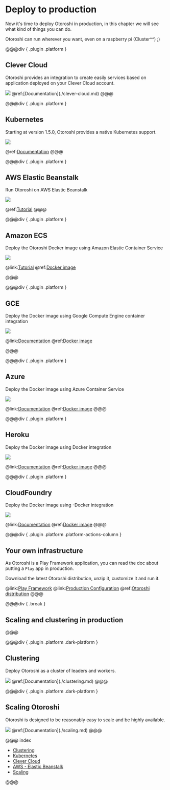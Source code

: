 # Deploy to production

Now it's time to deploy Otoroshi in production, in this chapter we will see what kind of things you can do.

Otoroshi can run wherever you want, even on a raspberry pi (Cluster^^) ;)

@@@div { .plugin .platform }
## Clever Cloud

Otoroshi provides an integration to create easily services based on application deployed on your Clever Cloud account.

<img src="../imgs/clever-cloud.png" />
@ref:[Documentation](./clever-cloud.md)
@@@

@@@div { .plugin .platform } 
## Kubernetes
Starting at version 1.5.0, Otoroshi provides a native Kubernetes support.

<img src="../imgs/kubernetes.png" />

@ref:[Documentation](./kubernetes.md)
@@@

@@@div { .plugin .platform } 
## AWS Elastic Beanstalk

Run Otoroshi on AWS Elastic Beanstalk

<img src="../imgs/elastic-beanstalk.png" />

@ref:[Tutorial](./aws.md)
@@@

@@@div { .plugin .platform } 
## Amazon ECS

Deploy the Otoroshi Docker image using Amazon Elastic Container Service

<img src="../imgs/amazon-ecs.png" />

@link:[Tutorial](https://docs.aws.amazon.com/AmazonECS/latest/developerguide/docker-basics.html)
@ref:[Docker image](../install/get-otoroshi.md#from-docker)

@@@

@@@div { .plugin .platform }
## GCE

Deploy the Docker image using Google Compute Engine container integration

<img src="../imgs/google.jpeg" />

@link:[Documentation](https://cloud.google.com/compute/docs/containers/deploying-containers)
@ref:[Docker image](../install/get-otoroshi.md#from-docker)

@@@

@@@div { .plugin .platform } 
## Azure

Deploy the Docker image using Azure Container Service

<img src="../imgs/azure-container-service.png" />

@link:[Documentation](https://azure.microsoft.com/en-us/services/container-service/)
@ref:[Docker image](../install/get-otoroshi.md#from-docker) 
@@@

@@@div { .plugin .platform } 
## Heroku

Deploy the Docker image using Docker integration

<img src="../imgs/heroku.png" />

@link:[Documentation](https://devcenter.heroku.com/articles/container-registry-and-runtime)
@ref:[Docker image](../install/get-otoroshi.md#from-docker)
@@@

@@@div { .plugin .platform } 
## CloudFoundry

Deploy the Docker image using -Docker integration

<img src="../imgs/cloudfoundry.png" />

@link:[Documentation](https://docs.cloudfoundry.org/adminguide/docker.html)
@ref:[Docker image](../install/get-otoroshi.md#from-docker)
@@@

@@@div { .plugin .platform .platform-actions-column } 
## Your own infrastructure

As Otoroshi is a Play Framework application, you can read the doc about putting a `Play` app in production.

Download the latest Otoroshi distribution, unzip it, customize it and run it.

@link:[Play Framework](https://www.playframework.com)
@link:[Production Configuration](https://www.playframework.com/documentation/2.6.x/ProductionConfiguration)
@ref:[Otoroshi distribution](../install/get-otoroshi.md#from-zip)
@@@

@@@div { .break }
## Scaling and clustering in production
@@@


@@@div { .plugin .platform .dark-platform } 
## Clustering

Deploy Otoroshi as a cluster of leaders and workers.

<img src="../imgs/clustering.png" />
@ref:[Documentation](./clustering.md)
@@@

@@@div { .plugin .platform .dark-platform } 
## Scaling Otoroshi

Otoroshi is designed to be reasonably easy to scale and be highly available.

<img src="../imgs/scaling.png" />
@ref:[Documentation](./scaling.md) 
@@@

@@@ index

* [Clustering](./clustering.md)
* [Kubernetes](./kubernetes.md)
* [Clever Cloud](./clever-cloud.md)
* [AWS - Elastic Beanstalk](./aws.md)
* [Scaling](./scaling.md)  

@@@
